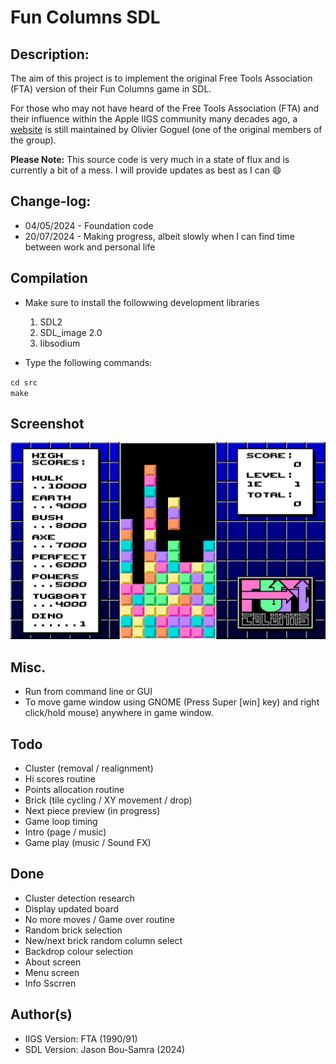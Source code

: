 # Fun Columns SDL

## Description:
The aim of this project is to implement the original Free Tools Association (FTA) version of their Fun Columns game in SDL.

For those who may not have heard of the Free Tools Association (FTA) and their influence within the Apple IIGS community many
decades ago, a [website](http://www.freetoolsassociation.com/) is still maintained by Olivier Goguel (one of the original members of the group).

<b>Please Note:</b> This source code is very much in a state of flux and is currently a bit of a mess.
I will provide updates as best as I can :smile:

## Change-log:

* 04/05/2024 - Foundation code
* 20/07/2024 - Making progress, albeit slowly when I can find time between work and personal life

## Compilation
* Make sure to install the followwing development libraries
  1. SDL2
  2. SDL_image 2.0
  3. libsodium
 
* Type the following commands:

`cd src`<br>
`make`

## Screenshot
![Fun Columns](https://raw.githubusercontent.com/bou-samra/Fun-Columns-SDL/main/img/fun-columns.png)

## Misc.
* Run from command line or GUI
* To move game window using GNOME (Press Super [win] key) and right click/hold mouse) anywhere in game window.

## Todo
* Cluster (removal / realignment)
* Hi scores routine
* Points allocation routine
* Brick (tile cycling / XY movement / drop)
* Next piece preview (in progress)
* Game loop timing
* Intro (page / music)
* Game play (music / Sound FX)

## Done
* Cluster detection research
* Display updated board
* No more moves / Game over routine
* Random brick selection
* New/next brick random column select
* Backdrop colour selection
* About screen
* Menu screen
* Info Sscrren

## Author(s)
* IIGS Version: FTA (1990/91)
* SDL Version: Jason Bou-Samra (2024)

